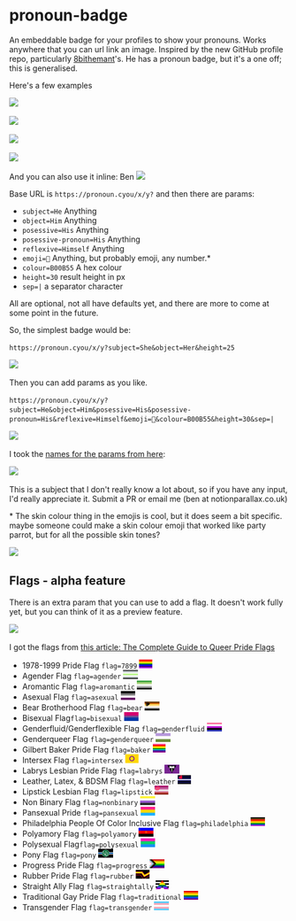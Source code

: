 # pronoun-badge

An embeddable badge for your profiles to show your pronouns. Works anywhere that you can url link an image. Inspired by the new GitHub profile repo, particularly [8bithemant](https://github.com/8bithemant/8bithemant)'s. He has a pronoun badge, but it's a one off; this is generalised.

Here's a few examples

![](https://pronoun.cyou/x/y?subject=He&object=Him&posessive=His&posessive-pronoun=His&reflexive=Himself&emoji=👫&colour=B00B55&height=30&sep=|)

![](https://pronoun.cyou/x/y?subject=She&object=Her&posessive=Hers&posessive-pronoun=Hers&reflexive=Herself&emoji=👫👩🏼‍🤝‍👩🏻&colour=05968c&height=30&sep=⋆)

![](https://pronoun.cyou/x/y?subject=Per&object=Per&posessive=Pers&posessive-pronoun=Pers&reflexive=Perself&emoji=🖖&colour=677d01&height=26&sep=%20-%20)

![](https://pronoun.cyou/x/y?subject=She&object=Her&posessive=Hers&height=20)

And you can also use it inline: Ben ![](https://pronoun.cyou/x/y?subject=He&object=Him&height=20)

Base URL is `https://pronoun.cyou/x/y?` and then there are params:

- `subject=He` Anything
- `object=Him` Anything
- `posessive=His` Anything
- `posessive-pronoun=His` Anything
- `reflexive=Himself` Anything
- `emoji=👫` Anything, but probably emoji, any number.\*
- `colour=B00B55` A hex colour
- `height=30` result height in px
- `sep=|` a separator character

All are optional, not all have defaults yet, and there are more to come at some point in the future.

So, the simplest badge would be:

`https://pronoun.cyou/x/y?subject=She&object=Her&height=25`

![](https://pronoun.cyou/x/y?subject=She&object=Her)

Then you can add params as you like.

`https://pronoun.cyou/x/y?subject=He&object=Him&posessive=His&posessive-pronoun=His&reflexive=Himself&emoji=👫&colour=B00B55&height=30&sep=|`

![](https://pronoun.cyou/x/y?subject=He&object=Him&posessive=His&posessive-pronoun=His&reflexive=Himself&emoji=👫&colour=B00B55&height=30&sep=|)

I took the [names for the params from here](https://uwm.edu/lgbtrc/support/gender-pronouns/):

![](https://uwm.edu/lgbtrc/wp-content/uploads/sites/162/2016/04/Pronoun-cards-2016-01-768x439.png)

This is a subject that I don't really know a lot about, so if you have any input, I'd really appreciate it. Submit a PR or email me (ben at notionparallax.co.uk)

\* The skin colour thing in the emojis is cool, but it does seem a bit specific. maybe someone could make a skin colour emoji that worked like party parrot, but for all the possible skin tones?

![](https://cultofthepartyparrot.com/parrots/hd/parrot.gif)

## Flags - alpha feature

There is an extra param that you can use to add a flag. It doesn't work fully yet, but you can think of it as a preview feature.

![](https://pronoun.cyou/x/y?subject=She&object=Her&posessive=Hers&posessive-pronoun=Hers&reflexive=Herself&emoji=👩🏾‍🤝‍👩🏽✊&colour=B00B55&height=30&sep=%20|%20&flag=straightally)

I got the flags from [this article: The Complete Guide to Queer Pride Flags](https://www.pride.com/pride/2018/6/13/complete-guide-queer-pride-flags-0)

<style>

li img {height:1rem;}

</style>

- 1978-1999 Pride Flag `flag=7899` ![](https://raw.githubusercontent.com/notionparallax/pronoun-badge/master/public/flags/7899.jpg)
- Agender Flag `flag=agender` ![](https://raw.githubusercontent.com/notionparallax/pronoun-badge/master/public/flags/Agender.jpg)
- Aromantic Flag `flag=aromantic` ![](https://raw.githubusercontent.com/notionparallax/pronoun-badge/master/public/flags/Aromantic.jpg)
- Asexual Flag `flag=asexual` ![](https://raw.githubusercontent.com/notionparallax/pronoun-badge/master/public/flags/Asexual.jpg)
- Bear Brotherhood Flag `flag=bear` ![](https://raw.githubusercontent.com/notionparallax/pronoun-badge/master/public/flags/Bear.png)
- Bisexual Flag`flag=bisexual` ![](https://raw.githubusercontent.com/notionparallax/pronoun-badge/master/public/flags/Bisexual.jpg)
- Genderfluid/Genderflexible Flag `flag=genderfluid` ![](https://raw.githubusercontent.com/notionparallax/pronoun-badge/master/public/flags/Genderfluid.jpg)
- Genderqueer Flag `flag=genderqueer` ![](https://raw.githubusercontent.com/notionparallax/pronoun-badge/master/public/flags/Genderqueer.jpg)
- Gilbert Baker Pride Flag `flag=baker` ![](https://raw.githubusercontent.com/notionparallax/pronoun-badge/master/public/flags/Baker.jpg)
- Intersex Flag `flag=intersex` ![](https://raw.githubusercontent.com/notionparallax/pronoun-badge/master/public/flags/Intersex.png)
- Labrys Lesbian Pride Flag `flag=labrys` ![](https://raw.githubusercontent.com/notionparallax/pronoun-badge/master/public/flags/Labrys.jpg)
- Leather, Latex, & BDSM Flag `flag=leather` ![](https://raw.githubusercontent.com/notionparallax/pronoun-badge/master/public/flags/Leather.png)
- Lipstick Lesbian Flag `flag=lipstick` ![](https://raw.githubusercontent.com/notionparallax/pronoun-badge/master/public/flags/Lipstick.jpg)
- Non Binary Flag `flag=nonbinary` ![](https://raw.githubusercontent.com/notionparallax/pronoun-badge/master/public/flags/NonBinary.jpg)
- Pansexual Pride `flag=pansexual` ![](https://raw.githubusercontent.com/notionparallax/pronoun-badge/master/public/flags/Pansexual.jpg)
- Philadelphia People Of Color Inclusive Flag `flag=philadelphia` ![](https://raw.githubusercontent.com/notionparallax/pronoun-badge/master/public/flags/Philadelphia.jpg)
- Polyamory Flag `flag=polyamory` ![](https://raw.githubusercontent.com/notionparallax/pronoun-badge/master/public/flags/Polyamory.png)
- Polysexual Flag`flag=polysexual` ![](https://raw.githubusercontent.com/notionparallax/pronoun-badge/master/public/flags/Polysexual.png)
- Pony Flag `flag=pony` ![](https://raw.githubusercontent.com/notionparallax/pronoun-badge/master/public/flags/Pony.jpg)
- Progress Pride Flag `flag=progress` ![](https://raw.githubusercontent.com/notionparallax/pronoun-badge/master/public/flags/Progress.jpg)
- Rubber Pride Flag `flag=rubber` ![](https://raw.githubusercontent.com/notionparallax/pronoun-badge/master/public/flags/Rubber.png)
- Straight Ally Flag `flag=straightally` ![](https://raw.githubusercontent.com/notionparallax/pronoun-badge/master/public/flags/StraightAlly.jpg)
- Traditional Gay Pride Flag `flag=traditional` ![](https://raw.githubusercontent.com/notionparallax/pronoun-badge/master/public/flags/Traditional.jpg)
- Transgender Flag `flag=transgender` ![](https://raw.githubusercontent.com/notionparallax/pronoun-badge/master/public/flags/Transgender.jpg)

